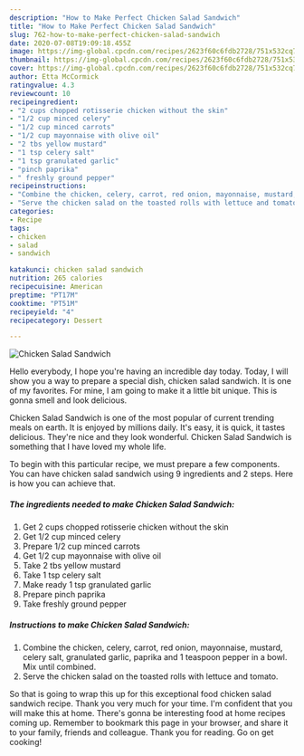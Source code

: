 ```yaml
---
description: "How to Make Perfect Chicken Salad Sandwich"
title: "How to Make Perfect Chicken Salad Sandwich"
slug: 762-how-to-make-perfect-chicken-salad-sandwich
date: 2020-07-08T19:09:18.455Z
image: https://img-global.cpcdn.com/recipes/2623f60c6fdb2728/751x532cq70/chicken-salad-sandwich-recipe-main-photo.jpg
thumbnail: https://img-global.cpcdn.com/recipes/2623f60c6fdb2728/751x532cq70/chicken-salad-sandwich-recipe-main-photo.jpg
cover: https://img-global.cpcdn.com/recipes/2623f60c6fdb2728/751x532cq70/chicken-salad-sandwich-recipe-main-photo.jpg
author: Etta McCormick
ratingvalue: 4.3
reviewcount: 10
recipeingredient:
- "2 cups chopped rotisserie chicken without the skin"
- "1/2 cup minced celery"
- "1/2 cup minced carrots"
- "1/2 cup mayonnaise with olive oil"
- "2 tbs yellow mustard"
- "1 tsp celery salt"
- "1 tsp granulated garlic"
- "pinch paprika"
- " freshly ground pepper"
recipeinstructions:
- "Combine the chicken, celery, carrot, red onion, mayonnaise, mustard, celery salt, granulated garlic, paprika and 1 teaspoon pepper in a bowl. Mix until combined."
- "Serve the chicken salad on the toasted rolls with lettuce and tomato."
categories:
- Recipe
tags:
- chicken
- salad
- sandwich

katakunci: chicken salad sandwich 
nutrition: 265 calories
recipecuisine: American
preptime: "PT17M"
cooktime: "PT51M"
recipeyield: "4"
recipecategory: Dessert

---
```



![Chicken Salad Sandwich](https://img-global.cpcdn.com/recipes/2623f60c6fdb2728/751x532cq70/chicken-salad-sandwich-recipe-main-photo.jpg)

Hello everybody, I hope you're having an incredible day today. Today, I will show you a way to prepare a special dish, chicken salad sandwich. It is one of my favorites. For mine, I am going to make it a little bit unique. This is gonna smell and look delicious.

Chicken Salad Sandwich is one of the most popular of current trending meals on earth. It is enjoyed by millions daily. It's easy, it is quick, it tastes delicious. They're nice and they look wonderful. Chicken Salad Sandwich is something that I have loved my whole life.




To begin with this particular recipe, we must prepare a few components. You can have chicken salad sandwich using 9 ingredients and 2 steps. Here is how you can achieve that.

<!--inarticleads1-->

##### The ingredients needed to make Chicken Salad Sandwich:

1. Get 2 cups chopped rotisserie chicken without the skin
1. Get 1/2 cup minced celery
1. Prepare 1/2 cup minced carrots
1. Get 1/2 cup mayonnaise with olive oil
1. Take 2 tbs yellow mustard
1. Take 1 tsp celery salt
1. Make ready 1 tsp granulated garlic
1. Prepare pinch paprika
1. Take  freshly ground pepper




<!--inarticleads2-->

##### Instructions to make Chicken Salad Sandwich:

1. Combine the chicken, celery, carrot, red onion, mayonnaise, mustard, celery salt, granulated garlic, paprika and 1 teaspoon pepper in a bowl. Mix until combined.
1. Serve the chicken salad on the toasted rolls with lettuce and tomato.




So that is going to wrap this up for this exceptional food chicken salad sandwich recipe. Thank you very much for your time. I'm confident that you will make this at home. There's gonna be interesting food at home recipes coming up. Remember to bookmark this page in your browser, and share it to your family, friends and colleague. Thank you for reading. Go on get cooking!
